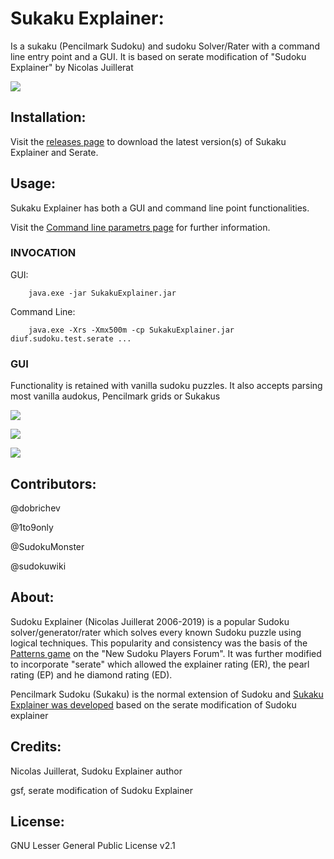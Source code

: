 # Sukaku Explainer:

Is a sukaku (Pencilmark Sudoku) and sudoku Solver/Rater with a command line entry point and a GUI. It is based on serate
modification of &quot;Sudoku Explainer&quot; by Nicolas Juillerat

![](/doc/SukakuExplainer01.png)

## Installation:

Visit the [releases page](https://github.com/dclamage/SukakuExplainer/releases) to download the latest version(s) of Sukaku Explainer and Serate.

## Usage:

Sukaku Explainer has both a GUI and command line point functionalities.

Visit the [Command line parametrs page](https://github.com/SudokuMonster/SukakuExplainer/wiki/Batch-mode-command-line-parameters) for further information.

### INVOCATION

  GUI:

        java.exe -jar SukakuExplainer.jar

  Command Line:

        java.exe -Xrs -Xmx500m -cp SukakuExplainer.jar diuf.sudoku.test.serate ...

### GUI

  Functionality is retained with vanilla sudoku puzzles. It also accepts parsing most
  vanilla audokus, Pencilmark grids or Sukakus
  
![](/doc/SukakuExplainer02.png)

![](/doc/SukakuExplainer03.png)

![](/doc/SukakuExplainer04.png)

## Contributors:

@dobrichev

@1to9only

@SudokuMonster

@sudokuwiki

## About:

Sudoku Explainer (Nicolas Juillerat 2006-2019) is a popular Sudoku solver/generator/rater which solves every known Sudoku
puzzle using logical techniques. This popularity and consistency was the basis of the [Patterns game](http://forum.enjoysudoku.com/patterns-game-1-5-t5760.html) on
the &quot;New Sudoku Players Forum&quot;. It was further modified to incorporate &quot;serate&quot; which allowed
the explainer rating (ER), the pearl rating (EP) and he diamond rating (ED).

Pencilmark Sudoku (Sukaku) is the normal extension of Sudoku and [Sukaku Explainer was developed](http://forum.enjoysudoku.com/help-with-sudoku-explainer-t6677-60.html) based
on the serate modification of Sudoku explainer

## Credits:

Nicolas Juillerat, Sudoku Explainer author

gsf, serate modification of Sudoku Explainer

## License:

GNU Lesser General Public License v2.1
